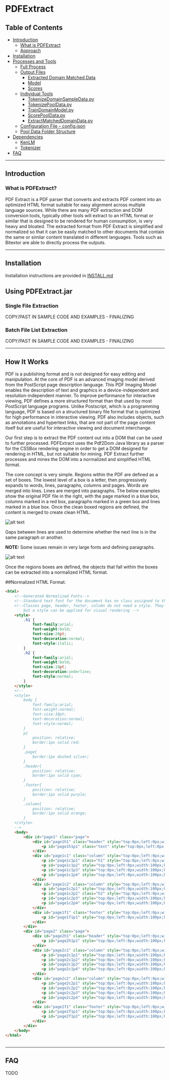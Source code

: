 # PDFExtract
## Table of Contents
- [Introduction](#introduction)
  - [What is PDFExtract](#what-is-pdfextract)
  - [Approach](#approach)
- [Installation](#installation)
- [Processes and Tools](#processes-and-tools)
  - [Full Process](#full-process)
  - [Output Files](#output-files)
    - [Extracted Domain Matched Data](#extracted-domain-matched-data)
    - [Model](#model)
    - [Scores](#scores)
  - [Individual Tools](#individual-tools)
    - [TokenizeDomainSampleData.py](#tokenizedomainsampledatapy)
    - [TokenizePoolData.py](#tokenizepooldatapy)
    - [TrainDomainModel.py](#traindomainmodelpy)
    - [ScorePoolData.py](#scorepooldatapy)
    - [ExtractMatchedDomainData.py](#extractmatcheddomaindatapy)
  - [Configuration File – config.json](#configuration-file--configjson)
  - [Pool Data Folder Structure](#pool-data-folder-structure)
- [Dependencies](#dependencies)
  - [KenLM](#kenlm)
  - [Tokenizer](#tokenizer)
- [FAQ](#FAQ)


----
## Introduction
### What is PDFExtract?
PDF Extract is a PDF parser that converts and extracts PDF content into an optimized HTML format suitable for easy alignment across multiple language sources. While there are many PDF extraction and DOM conversion tools, typically other tools will extract to an HTML format or similar that is designed to be rendered for human consumption, is very heavy and bloated. The extracted format from PDF Extract is simplified and normalized so that it can be easily matched to other documents that contain the same or similar content translated in different languages. Tools such as Bitextor are able to directly process the outputs.

----
## Installation
Installation instructions are provided in [INSTALL.md](INSTALL.md)

## Using PDFExtract.jar
### Single File Extraction
COPY/PAST IN SAMPLE CODE AND EXAMPLES - FINALIZING

### Batch File List Extraction
COPY/PAST IN SAMPLE CODE AND EXAMPLES - FINALIZING

----
## How It Works
PDF is a publishing format and is not designed for easy editing and manipulation. At the core of PDF is an advanced imaging model derived from the PostScript page description language. This PDF Imaging Model enables the description of text and graphics in a device-independent and resolution-independent manner. To improve performance for interactive viewing, PDF defines a more structured format than that used by most PostScript language programs. Unlike Postscript, which is a programming language, PDF is based on a structured binary file format that is optimized for high performance in interactive viewing. PDF also includes objects, such as annotations and hypertext links, that are not part of the page content itself but are useful for interactive viewing and document interchange.

Our first step is to extract the PDF content out into a DOM that can be used to further processed. PDFExtract uses the Pdf2Dom Java library as a parser for the CSSBox rendering engine in order to get a DOM designed for rendering in HTML, but not suitable for mining. PDF Extract further processes and mines the DOM into a normalized and simplified HTML format.

The core concept is very simple. Regions within the PDF are defined as a set of boxes. The lowest level of a box is a letter, then progressively expands to words, lines, paragraphs, columns and pages. Words are merged into lines. Lines are merged into paragraphs. The below examples show the original PDF file in the right, with the page marked in a blue box, columns marked in a red box, paragraphs marked in a green box and lines marked in a blue box. Once the clean boxed regions are defined, the content is merged to create clean HTML. 

![alt text](Example1.png "Example 1")

Gaps between lines are used to determine whether the next line is in the same paragraph or another. 

**NOTE:** Some issues remain in very large fonts and defining paragraphs. 

![alt text](Example2.png "Example 2")

Once the regions boxes are defined, the objects that fall within the boxes can be extracted into a normalized HTML format. 

##Normalized HTML Format.
```html
<html>
	<!--Generated Normalized Fonts-->
	<!--Standard text font for the document has no class assigned to the paragraph-->
	<!--Classes page, header, footer, column do not need a style. They are for classification only,
	    but a style can be applied for visual rendering -->
	<style>
		.h1 {
			font-family:arial;
			font-weight:bold;
			font-size:20pt;
			text-decoration:normal;
			font-style:italic;
		}
		.h2 {
			font-family:arial;
			font-weight:bold;
			font-size:18pt;
			text-decoration:underline;
			font-style:normal;
		}
	</style>
	<!--
	<style>
		body {
			font-family:arial;
			font-weight:normal;
			font-size:10pt;			
			text-decoration:normal;
			font-style:normal;
		}
		p{
			position: relative;
			border:1px solid red;
		}
		.page{ 
			border:1px dashed silver;
		}
		.header{
			position: relative;
			border:1px solid cyan;
		}
		.footer{
			position: relative;
			border:1px solid purple;
		}
		.column{
			position: relative;
			border:1px solid orange;
		}
	</style>
	-->
	<body>
		<div id="page1" class="page">
			<div id="page1h1" class="header" style="top:0px;left:0px;width:100px;height:100px;" >
				<p id="page1h1p1" class="text" style="top:0px;left:0px;width:100px;height:100px;">header text</p>
			</div>
			<div id="page1c1" class="column" style="top:0px;left:0px;width:100px;height:100px;">
				<p id="page1c1p1" class="h1" style="top:0px;left:0px;width:100px;height:100px;">heading text 1</p>
				<p id="page1c1p2" style="top:0px;left:0px;width:100px;height:100px;">paragraph 2 text</p>
				<p id="page1c1p3" style="top:0px;left:0px;width:100px;height:100px;">paragraph 3 text</p>
				<p id="page1c1p4" style="top:0px;left:0px;width:100px;height:100px;">paragraph 4 text</p>
			</div>
			<div id="page1c2" class="column" style="top:0px;left:0px;width:100px;height:100px;">
				<p id="page1c2p1" style="top:0px;left:0px;width:100px;height:100px;">paragraph 1 text</p>
				<p id="page1c2p2" class="h2" style="top:0px;left:0px;width:100px;height:100px;">heading text 2</p>
				<p id="page1c2p3" style="top:0px;left:0px;width:100px;height:100px;">paragraph 3 text</p>
				<p id="page1c2p4" style="top:0px;left:0px;width:100px;height:100px;">paragraph 4 text</p>
			</div>
			<div id="page1f1" class="footer" style="top:0px;left:0px;width:100px;height:100px;">
				<p id="page1f1p1" style="top:0px;left:0px;width:100px;height:100px;">footer text</p>
			</div>
		</div>
		<div id="page2" class="page">
			<div id="page2h1" class="header" style="top:0px;left:0px;width:100px;height:100px;" >
				<p id="page2h1p1" style="top:0px;left:0px;width:100px;height:100px;">header text</p>
			</div>
			<div id="page2c1" class="column" style="top:0px;left:0px;width:100px;height:100px;">
				<p id="page2c1p1" style="top:0px;left:0px;width:100px;height:100px;">paragraph 1 text</p>
				<p id="page2c1p2" style="top:0px;left:0px;width:100px;height:100px;">paragraph 2 text</p>
				<p id="page2c1p3" style="top:0px;left:0px;width:100px;height:100px;">paragraph 3 text</p>
				<p id="page2c1p4" style="top:0px;left:0px;width:100px;height:100px;">paragraph 4 text</p>
			</div>
			<div id="page2c2" class="column" style="top:0px;left:0px;width:100px;height:100px;">
				<p id="page2c2p1" style="top:0px;left:0px;width:100px;height:100px;">paragraph 1 text</p>
				<p id="page2c2p2" style="top:0px;left:0px;width:100px;height:100px;">paragraph 2 text</p>
				<p id="page2c2p3" style="top:0px;left:0px;width:100px;height:100px;">paragraph 3 text</p>
				<p id="page2c2p4" style="top:0px;left:0px;width:100px;height:100px;">paragraph 4 text</p>
			</div>
			<div id="page2f1" class="footer" style="top:0px;left:0px;width:100px;height:100px;">
				<p id="page2f1p1" style="top:0px;left:0px;width:100px;height:100px;">footer text 1</p>
				<p id="page2f1p2" style="top:0px;left:0px;width:100px;height:100px;">footer text 2</p>
			</div>
		</div>
	</body>
</html>
```

##

----
## FAQ
TODO
